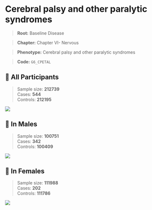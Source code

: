 # Cerebral palsy and other paralytic syndromes

> **Root:** Baseline Disease  

> **Chapter:** Chapter VI- Nervous  

> **Phenotype:** Cerebral palsy and other paralytic syndromes  

> **Code:** `G6_CPETAL`

## 🧪 All Participants  
> Sample size: **212739**  
> Cases: **544**  
> Controls: **212195**
<img src="/Disease/Figures/ALL/Baseline/G6_CPETAL.png"/>
<CsvTable src="/Disease/Data/ALL/Baseline/LG_G6_CPETAL.csv" label="🔍 View full results" />

## 👨 In Males  
> Sample size: **100751**  
> Cases: **342**  
> Controls: **100409**
<img src="/Disease/Figures/Male/Baseline/G6_CPETAL.png"/>
<CsvTable src="/Disease/Data/Male/Baseline/LG_G6_CPETAL.csv" label="🔍 View full results" />

## 👩 In Females  
> Sample size: **111988**  
> Cases: **202**  
> Controls: **111786**
<img src="/Disease/Figures/Female/Baseline/G6_CPETAL.png"/>
<CsvTable src="/Disease/Data/Female/Baseline/LG_G6_CPETAL.csv" label="🔍 View full results" />
